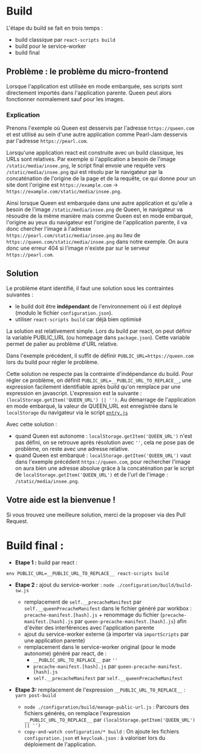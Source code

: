 # Build

L'étape du build se fait en trois temps :

- build classique par `react-scripts build`
- build pour le service-worker
- build final

## Problème : le problème du micro-frontend

Lorsque l'application est utilisée en mode embarquée, ses scripts sont directement importés dans l'application parente. Queen peut alors fonctionner normalement sauf pour les images.

### Explication

Prenons l'exemple où Queen est desservis par l'adresse `https://queen.com` et est utilisé au sein d'une autre application comme Pearl-Jam desservis par l'adresse `https://pearl.com`.

Lorsqu'une application react est construite avec un build classique, les URLs sont relatives. Par exemple si l'application a besoin de l'image `/static/media/insee.png`, le script final envoie une requête vers `/static/media/insee.png` qui est résolu par le navigateur par la concaténation de l'origine de la page et de la requête, ce qui donne pour un site dont l'origine est `https://example.com` -> `https://example.com/static/media/insee.png`.

Ainsi lorsque Queen est embarquée dans une autre application et qu'elle a besoin de l'image `/static/media/insee.png` de Queen, le navigateur va résoudre de la même manière mais comme Queen est en mode embarqué, l'origine au yeux du navigateur est l'origine de l'application parente, il va donc chercher l'image à l'adresse `https://pearl.com/static/media/insee.png` au lieu de `https://queen.com/static/media/insee.png` dans notre exemple. On aura donc une erreur 404 si l'image n'existe par sur le serveur `https://pearl.com`.

## Solution

Le problème étant identifié, il faut une solution sous les contraintes suivantes :

- le build doit être **indépendant** de l'environnement où il est déployé (modulo le fichier `configuration.json`).
- utiliser `react-scripts build` car déjà bien optimisé

La solution est relativement simple.
Lors du build par react, on peut définir la variable PUBLIC_URL (ou homepage dans `package.json`). Cette variable permet de palier au problème d'URL relative.

Dans l'exemple précédent, il suffit de définir `PUBLIC_URL=https://queen.com` lors du build pour régler le problème.

Cette solution ne respecte pas la contrainte d'indépendance du build.
Pour régler ce problème, on définit `PUBLIC_URL=__PUBLIC_URL_TO_REPLACE__`, une expression facilement identifiable après build qu'on remplace par une expression en javascript.
L'expression est la suivante : `(localStorage.getItem('QUEEN_URL') || '')`.
Au démarrage de l'application en mode embarqué, la valeur de QUEEN_URL est enregistrée dans le `localStorage` du navigateur via le script [`entry.js`](https://github.com/InseeFr/Queen/blob/master/public/entry.js)

Avec cette solution :

- quand Queen est autonome : `localStorage.getItem('QUEEN_URL')` n'est pas défini, on se retrouve après résolution avec `''`, cela ne pose pas de problème, on reste avec une adresse relative.
- quand Queen est embarqué : `localStorage.getItem('QUEEN_URL')` vaut dans l'exemple précédent `https://queen.com`, pour rechercher l'image on aura bien une adresse absolue grâce à la concaténation par le script de `localStorage.getItem('QUEEN_URL')` et de l'url de l'image : `/static/media/insee.png`.

## Votre aide est la bienvenue !

Si vous trouvez une meilleure solution, merci de la proposer via des Pull Request.

# Build final :

- **Etape 1 :** build par react :

`env PUBLIC_URL=__PUBLIC_URL_TO_REPLACE__ react-scripts build`

- **Etape 2 :** ajout du service-worker :
  `node ./configuration/build/build-sw.js`

  - remplacement de `self.__precacheManifest` par `self.__queenPrecacheManifest` dans le fichier généré par workbox : `precache-manifest.[hash].js` + renommage du fichier (`precache-manifest.[hash].js` par `queen-precache-manifest.[hash].js`) afin d'éviter des interférences avec l'application parente
  - ajout du service-worker externe (à importer via `importScripts` par une application parente)
  - remplacement dans le service-worker original (pour le mode autonome) généré par react, de :
    - `__PUBLIC_URL_TO_REPLACE__` par `''`
    - `precache-manifest.[hash].js` par `queen-precache-manifest.[hash].js`
    - `self.__precacheManifest` par `self.__queenPrecacheManifest`

- **Etape 3:** remplacement de l'expression `__PUBLIC_URL_TO_REPLACE__` : `yarn post-build`
  - `node ./configuration/build/manage-public-url.js` : Parcours des fichiers générés, on remplace l'expression `__PUBLIC_URL_TO_REPLACE__` par `(localStorage.getItem('QUEEN_URL') || '')`
  - `copy-and-watch configuration/* build` : On ajoute les fichiers `configuration.json` et `keycloak.json` : à valoriser lors du déploiement de l'application.
